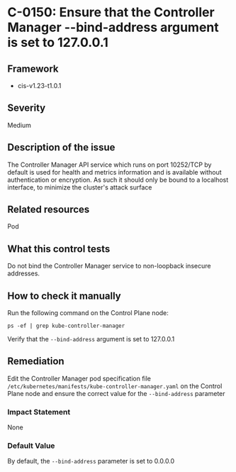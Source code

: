 # C-0150: Ensure that the Controller Manager --bind-address argument is set to 127.0.0.1

## Framework
* cis-v1.23-t1.0.1
 
## Severity
Medium

## Description of the issue
The Controller Manager API service which runs on port 10252/TCP by default is used for health and metrics information and is available without authentication or encryption. As such it should only be bound to a localhost interface, to minimize the cluster's attack surface
 
## Related resources
Pod
 
## What this control tests 
Do not bind the Controller Manager service to non-loopback insecure addresses.
 
## How to check it manually 
Run the following command on the Control Plane node:

 
```
ps -ef | grep kube-controller-manager

```
 Verify that the `--bind-address` argument is set to 127.0.0.1
 
## Remediation
Edit the Controller Manager pod specification file `/etc/kubernetes/manifests/kube-controller-manager.yaml` on the Control Plane node and ensure the correct value for the `--bind-address` parameter
 
### Impact Statement
None
 
### Default Value
By default, the `--bind-address` parameter is set to 0.0.0.0
 
